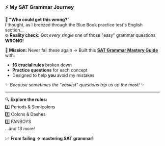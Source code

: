 ### ⚡ My SAT Grammar Journey  

**📖 "Who could get this wrong?"**  
I thought, as I breezed through the Blue Book practice test's English section...  
**💥 Reality check:** Got *every single one* of those "easy" grammar questions **WRONG!**  

**🚀 Mission:** Never fail these again → Built this **[SAT Grammar Mastery Guide](https://yourwebsite.com)** with:  
- **16 crucial rules** broken down  
- **Practice questions** for each concept  
- Designed to help **you** avoid my mistakes  

✨ *Because sometimes the "easiest" questions trip us up the most!* ✨  

---

🔍 **Explore the rules:**  
1️⃣ Periods & Semicolons  
2️⃣ Colons & Dashes  
3️⃣ FANBOYS  
...and 13 more!  

📈 **From failing → mastering SAT grammar!**  
